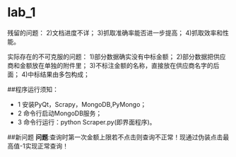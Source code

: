 # lab_1
残留的问题：
2)文档进度不详；
3)抓取准确率能否进一步提高；
4)抓取效率和性能。

实际存在的不可克服的问题：
1)部分数据确实没有中标金额；
2)部分数据把供应商和金额放在单独的附件里；
3)不标注金额的名称，直接放在供应商名字的后面；
4)中标结果由多包构成；

##程序运行须知：

- 1 
  安装PyQt，Scrapy，MongoDB,PyMongo；
- 2 
  命令行启动MongoDB服务；
- 3 
  命令行运行：python Scraper.py(即界面程序)。

##新问题
**问题**:查询时第一次金额上限若不点击则查询不正常！现通过伪装点击最高值-1实现正常查询！
